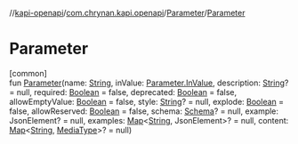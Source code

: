 //[kapi-openapi](../../../index.md)/[com.chrynan.kapi.openapi](../index.md)/[Parameter](index.md)/[Parameter](-parameter.md)

# Parameter

[common]\
fun [Parameter](-parameter.md)(name: [String](https://kotlinlang.org/api/latest/jvm/stdlib/kotlin/-string/index.html), inValue: [Parameter.InValue](-in-value/index.md), description: [String](https://kotlinlang.org/api/latest/jvm/stdlib/kotlin/-string/index.html)? = null, required: [Boolean](https://kotlinlang.org/api/latest/jvm/stdlib/kotlin/-boolean/index.html) = false, deprecated: [Boolean](https://kotlinlang.org/api/latest/jvm/stdlib/kotlin/-boolean/index.html) = false, allowEmptyValue: [Boolean](https://kotlinlang.org/api/latest/jvm/stdlib/kotlin/-boolean/index.html) = false, style: [String](https://kotlinlang.org/api/latest/jvm/stdlib/kotlin/-string/index.html)? = null, explode: [Boolean](https://kotlinlang.org/api/latest/jvm/stdlib/kotlin/-boolean/index.html) = false, allowReserved: [Boolean](https://kotlinlang.org/api/latest/jvm/stdlib/kotlin/-boolean/index.html) = false, schema: [Schema](../-schema/index.md)? = null, example: JsonElement? = null, examples: [Map](https://kotlinlang.org/api/latest/jvm/stdlib/kotlin.collections/-map/index.html)&lt;[String](https://kotlinlang.org/api/latest/jvm/stdlib/kotlin/-string/index.html), JsonElement&gt;? = null, content: [Map](https://kotlinlang.org/api/latest/jvm/stdlib/kotlin.collections/-map/index.html)&lt;[String](https://kotlinlang.org/api/latest/jvm/stdlib/kotlin/-string/index.html), [MediaType](../-media-type/index.md)&gt;? = null)
